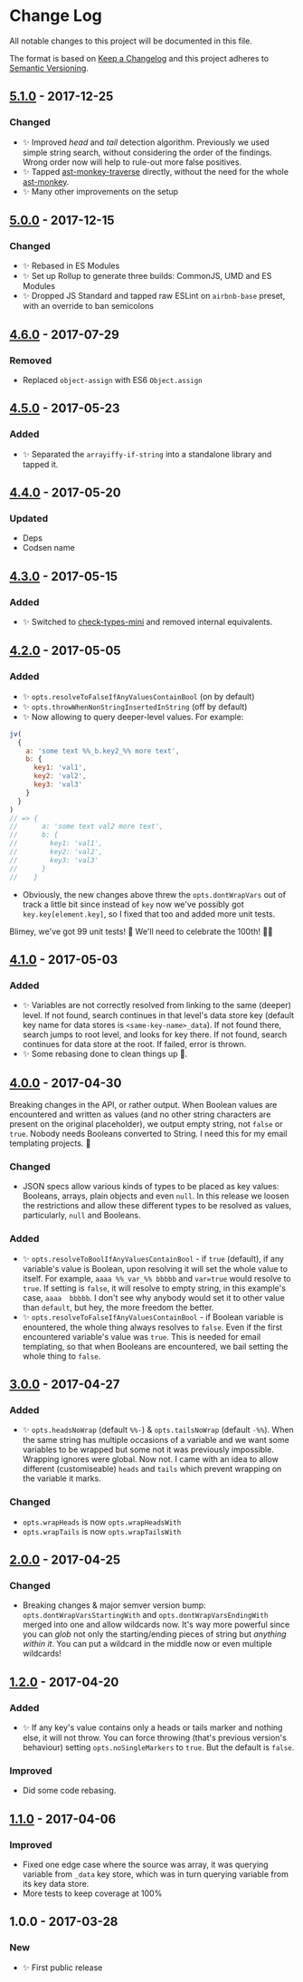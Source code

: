 # Change Log
All notable changes to this project will be documented in this file.

The format is based on [Keep a Changelog](http://keepachangelog.com/)
and this project adheres to [Semantic Versioning](http://semver.org/).

## [5.1.0] - 2017-12-25
### Changed
- ✨ Improved _head_ and _tail_ detection algorithm. Previously we used simple string search, without considering the order of the findings. Wrong order now will help to rule-out more false positives.
- ✨ Tapped [ast-monkey-traverse](https://www.npmjs.com/package/ast-monkey-traverse) directly, without the need for the whole [ast-monkey](https://www.npmjs.com/package/ast-monkey).
- ✨ Many other improvements on the setup

## [5.0.0] - 2017-12-15
### Changed
- ✨ Rebased in ES Modules
- ✨ Set up Rollup to generate three builds: CommonJS, UMD and ES Modules
- ✨ Dropped JS Standard and tapped raw ESLint on `airbnb-base` preset, with an override to ban semicolons

## [4.6.0] - 2017-07-29
### Removed
- Replaced `object-assign` with ES6 `Object.assign`

## [4.5.0] - 2017-05-23
### Added
- ✨ Separated the `arrayiffy-if-string` into a standalone library and tapped it.

## [4.4.0] - 2017-05-20
### Updated
- Deps
- Codsen name

## [4.3.0] - 2017-05-15
### Added
- ✨ Switched to [check-types-mini](https://www.npmjs.com/package/check-types-mini) and removed internal equivalents.

## [4.2.0] - 2017-05-05
### Added
- ✨ `opts.resolveToFalseIfAnyValuesContainBool` (on by default)
- ✨ `opts.throwWhenNonStringInsertedInString` (off by default)
- ✨ Now allowing to query deeper-level values. For example:

```js
jv(
  {
    a: 'some text %%_b.key2_%% more text',
    b: {
      key1: 'val1',
      key2: 'val2',
      key3: 'val3'
    }
  }
)
// => {
//      a: 'some text val2 more text',
//      b: {
//        key1: 'val1',
//        key2: 'val2',
//        key3: 'val3'
//      }
//    }
```

- Obviously, the new changes above threw the `opts.dontWrapVars` out of track a little bit since instead of `key` now we've possibly got `key.key[element.key]`, so I fixed that too and added more unit tests.

Blimey, we've got 99 unit tests! 🍾 We'll need to celebrate the 100th! 🍻✨

## [4.1.0] - 2017-05-03

### Added
- ✨ Variables are not correctly resolved from linking to the same (deeper) level. If not found, search continues in that level's data store key (default key name for data stores is `<same-key-name>_data`). If not found there, search jumps to root level, and looks for key there. If not found, search continues for data store at the root. If failed, error is thrown.
- ✨ Some rebasing done to clean things up 🚿.

## [4.0.0] - 2017-04-30

Breaking changes in the API, or rather output. When Boolean values are encountered and written as values (and no other string characters are present on the original placeholder), we output empty string, not `false` or `true`. Nobody needs Booleans converted to String. I need this for my email templating projects. 🦄

### Changed
- JSON specs allow various kinds of types to be placed as key values: Booleans, arrays, plain objects and even `null`. In this release we loosen the restrictions and allow these different types to be resolved as values, particularly, `null` and Booleans.

### Added
- ✨ `opts.resolveToBoolIfAnyValuesContainBool` - if `true` (default), if any variable's value is Boolean, upon resolving it will set the whole value to itself. For example, `aaaa %%_var_%% bbbbb` and `var=true` would resolve to `true`. If setting is `false`, it will resolve to empty string, in this example's case, `aaaa  bbbbb`. I don't see why anybody would set it to other value than `default`, but hey, the more freedom the better.
- ✨ `opts.resolveToFalseIfAnyValuesContainBool` - if Boolean variable is enountered, the whole thing always resolves to `false`. Even if the first encountered variable's value was `true`. This is needed for email templating, so that when Booleans are encountered, we bail setting the whole thing to `false`.

## [3.0.0] - 2017-04-27
### Added
- ✨ `opts.headsNoWrap` (default `%%-`) & `opts.tailsNoWrap` (default `-%%`). When the same string has multiple occasions of a variable and we want some variables to be wrapped but some not it was previously impossible. Wrapping ignores were global. Now not. I came with an idea to allow different (customiseable) `heads` and `tails` which prevent wrapping on the variable it marks.
### Changed
- `opts.wrapHeads` is now `opts.wrapHeadsWith`
- `opts.wrapTails` is now `opts.wrapTailsWith`

## [2.0.0] - 2017-04-25
### Changed
- Breaking changes & major semver version bump: `opts.dontWrapVarsStartingWith` and `opts.dontWrapVarsEndingWith` merged into one and allow wildcards now. It's way more powerful since you can _glob_ not only the starting/ending pieces of string but _anything within it_. You can put a wildcard in the middle now or even multiple wildcards!

## [1.2.0] - 2017-04-20
### Added
- ✨ If any key's value contains only a heads or tails marker and nothing else, it will not throw. You can force throwing (that's previous version's behaviour) setting `opts.noSingleMarkers` to `true`. But the default is `false`.
### Improved
- Did some code rebasing.

## [1.1.0] - 2017-04-06
### Improved
- Fixed one edge case where the source was array, it was querying variable from `_data` key store, which was in turn querying variable from its key data store.
- More tests to keep coverage at 100%

## 1.0.0 - 2017-03-28
### New
- ✨ First public release

[1.1.0]: https://github.com/codsen/json-variables/compare/v1.0.1...v1.1.0
[1.2.0]: https://github.com/codsen/json-variables/compare/v1.1.0...v1.2.0
[2.0.0]: https://github.com/codsen/json-variables/compare/v1.2.0...v2.0.0
[3.0.0]: https://github.com/codsen/json-variables/compare/v2.0.0...v3.0.0
[4.0.0]: https://github.com/codsen/json-variables/compare/v3.1.0...v4.0.0
[4.1.0]: https://github.com/codsen/json-variables/compare/v4.0.1...v4.1.0
[4.2.0]: https://github.com/codsen/json-variables/compare/v4.1.0...v4.2.0
[4.3.0]: https://github.com/codsen/json-variables/compare/v4.2.3...v4.3.0
[4.4.0]: https://github.com/codsen/json-variables/compare/v4.3.0...v4.4.0
[4.5.0]: https://github.com/codsen/json-variables/compare/v4.4.0...v4.5.0
[4.6.0]: https://github.com/codsen/json-variables/compare/v4.5.0...v4.6.0
[5.0.0]: https://github.com/codsen/json-variables/compare/v4.6.0...v5.0.0
[5.1.0]: https://github.com/codsen/json-variables/compare/v5.0.0...v5.1.0
